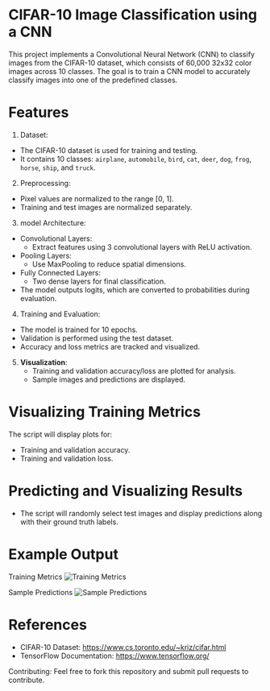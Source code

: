 # CIFAR-10 Image Classification using a CNN

This project implements a Convolutional Neural Network (CNN) to classify images from the CIFAR-10 dataset, which consists of 60,000 32x32 color images across 10 classes. The goal is to train a CNN model to accurately classify images into one of the predefined classes.


# Features
1.  Dataset:
   - The CIFAR-10 dataset is used for training and testing.
   - It contains 10 classes: `airplane`, `automobile`, `bird`, `cat`, `deer`, `dog`, `frog`, `horse`, `ship`, and `truck`.

2.  Preprocessing:
   - Pixel values are normalized to the range [0, 1].
   - Training and test images are normalized separately.

3.  model Architecture:
   - Convolutional Layers:
     - Extract features using 3 convolutional layers with ReLU activation.
   - Pooling Layers:
     - Use MaxPooling to reduce spatial dimensions.
   - Fully Connected Layers:
     - Two dense layers for final classification.
   - The model outputs logits, which are converted to probabilities during evaluation.

4.  Training and Evaluation:
   - The model is trained for 10 epochs.
   - Validation is performed using the test dataset.
   - Accuracy and loss metrics are tracked and visualized.

5. **Visualization**:
   - Training and validation accuracy/loss are plotted for analysis.
   - Sample images and predictions are displayed.


   




# Visualizing Training Metrics
The script will display plots for:
- Training and validation accuracy.
- Training and validation loss.

# Predicting and Visualizing Results
- The script will randomly select test images and display predictions along with their ground truth labels.



# Example Output

Training Metrics
![Training Metrics](https://via.placeholder.com/600x300?text=Training+and+Validation+Metrics)

Sample Predictions
![Sample Predictions](https://via.placeholder.com/600x300?text=Sample+Predictions)



# References
- CIFAR-10 Dataset: https://www.cs.toronto.edu/~kriz/cifar.html
- TensorFlow Documentation: https://www.tensorflow.org/


Contributing:
Feel free to fork this repository and submit pull requests to contribute.

